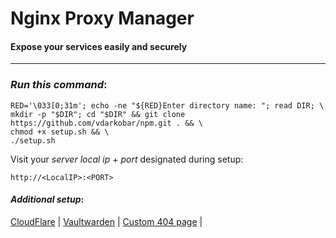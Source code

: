 # Nginx Proxy Manager
#### Expose your services easily and securely
---
  
### *Run this command*:
```
RED='\033[0;31m'; echo -ne "${RED}Enter directory name: "; read DIR; \
mkdir -p "$DIR"; cd "$DIR" && git clone https://github.com/vdarkobar/npm.git . && \
chmod +x setup.sh && \
./setup.sh
```
  
Visit your *server local ip* + *port* designated during setup:
```
http://<LocalIP>:<PORT>
```
  
#### *Additional setup*:
<p align="left">
  <a href="https://github.com/vdarkobar/npm/blob/main/shared/CloudFlare.md#create-cloudflare-api-token">CloudFlare</a> |  
  <a href="https://github.com/vdarkobar/Vaultwarden">Vaultwarden</a> |  
  <a href="https://github.com/vdarkobar/npm/blob/main/shared/404.md">Custom 404 page</a> |   
  <br><br>
</p>  
